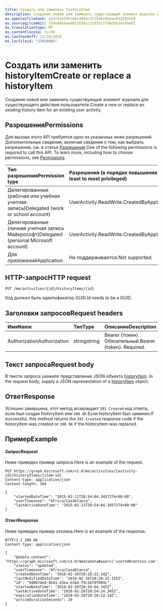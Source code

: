 ```yaml
---
title: Создать или заменить historyItem
description: Создание новой или заменить существующий элемент журнала для существующего действия пользователя.
ms.openlocfilehash: a33c5cb295ce0cd954c37154bc85eac0322937e0
ms.sourcegitcommit: 334e84b4aed63162bcc31831cffd6d363dafee02
ms.translationtype: MT
ms.contentlocale: ru-RU
ms.lasthandoff: 11/29/2018
ms.locfileid: "27028002"
---
```

# <a name="create-or-replace-a-historyitem"></a><span data-ttu-id="0b189-103">Создать или заменить historyItem</span><span class="sxs-lookup"><span data-stu-id="0b189-103">Create or replace a historyItem</span></span>

<span data-ttu-id="0b189-104">Создание новой или заменить существующий элемент журнала для существующего действия пользователя.</span><span class="sxs-lookup"><span data-stu-id="0b189-104">Create a new or replace an existing history item for an existing user activity.</span></span>

## <a name="permissions"></a><span data-ttu-id="0b189-105">Разрешения</span><span class="sxs-lookup"><span data-stu-id="0b189-105">Permissions</span></span>

<span data-ttu-id="0b189-p101">Для вызова этого API требуется одно из указанных ниже разрешений. Дополнительные сведения, включая сведения о том, как выбрать разрешения, см. в статье [Разрешения](/graph/permissions-reference).</span><span class="sxs-lookup"><span data-stu-id="0b189-p101">One of the following permissions is required to call this API. To learn more, including how to choose permissions, see [Permissions](/graph/permissions-reference).</span></span>


|<span data-ttu-id="0b189-108">Тип разрешения</span><span class="sxs-lookup"><span data-stu-id="0b189-108">Permission type</span></span>      | <span data-ttu-id="0b189-109">Разрешения (в порядке повышения привилегий)</span><span class="sxs-lookup"><span data-stu-id="0b189-109">Permissions (from least to most privileged)</span></span>              |
|:--------------------|:---------------------------------------------------------|
|<span data-ttu-id="0b189-110">Делегированные (рабочая или учебная учетная запись)</span><span class="sxs-lookup"><span data-stu-id="0b189-110">Delegated (work or school account)</span></span> | <span data-ttu-id="0b189-111">UserActivity.ReadWrite.CreatedByApp</span><span class="sxs-lookup"><span data-stu-id="0b189-111">UserActivity.ReadWrite.CreatedByApp</span></span>    |
|<span data-ttu-id="0b189-112">Делегированные (личная учетная запись Майкрософт)</span><span class="sxs-lookup"><span data-stu-id="0b189-112">Delegated (personal Microsoft account)</span></span> | <span data-ttu-id="0b189-113">UserActivity.ReadWrite.CreatedByApp</span><span class="sxs-lookup"><span data-stu-id="0b189-113">UserActivity.ReadWrite.CreatedByApp</span></span>    |
|<span data-ttu-id="0b189-114">Для приложений</span><span class="sxs-lookup"><span data-stu-id="0b189-114">Application</span></span> | <span data-ttu-id="0b189-115">Не поддерживается.</span><span class="sxs-lookup"><span data-stu-id="0b189-115">Not supported.</span></span> |

## <a name="http-request"></a><span data-ttu-id="0b189-116">HTTP-запрос</span><span class="sxs-lookup"><span data-stu-id="0b189-116">HTTP request</span></span>

<!-- { "blockType": "ignored" } -->

```http
PUT /me/activities/{id}/historyItems/{id}
```

<span data-ttu-id="0b189-117">Код должен быть идентификатор GUID.</span><span class="sxs-lookup"><span data-stu-id="0b189-117">Id needs to be a GUID.</span></span>

## <a name="request-headers"></a><span data-ttu-id="0b189-118">Заголовки запросов</span><span class="sxs-lookup"><span data-stu-id="0b189-118">Request headers</span></span>

|<span data-ttu-id="0b189-119">Имя</span><span class="sxs-lookup"><span data-stu-id="0b189-119">Name</span></span> | <span data-ttu-id="0b189-120">Тип</span><span class="sxs-lookup"><span data-stu-id="0b189-120">Type</span></span> | <span data-ttu-id="0b189-121">Описание</span><span class="sxs-lookup"><span data-stu-id="0b189-121">Description</span></span>|
|:----|:-----|:-----------|
|<span data-ttu-id="0b189-122">Authorization</span><span class="sxs-lookup"><span data-stu-id="0b189-122">Authorization</span></span> | <span data-ttu-id="0b189-123">string</span><span class="sxs-lookup"><span data-stu-id="0b189-123">string</span></span> | <span data-ttu-id="0b189-p102">Bearer {токен}. Обязательный.</span><span class="sxs-lookup"><span data-stu-id="0b189-p102">Bearer {token}. Required.</span></span>|

## <a name="request-body"></a><span data-ttu-id="0b189-126">Текст запроса</span><span class="sxs-lookup"><span data-stu-id="0b189-126">Request body</span></span>

<span data-ttu-id="0b189-127">В тексте запроса укажите представление JSON объекта [historyItem](../resources/projectrome-historyitem.md) .</span><span class="sxs-lookup"><span data-stu-id="0b189-127">In the request body, supply a JSON representation of a [historyItem](../resources/projectrome-historyitem.md) object.</span></span>

## <a name="response"></a><span data-ttu-id="0b189-128">Ответ</span><span class="sxs-lookup"><span data-stu-id="0b189-128">Response</span></span>

<span data-ttu-id="0b189-129">Успешно завершена, этот метод возвращает `201 Created` код ответа, если был создан historyItem или `200 OK` Если historyItem был заменен.</span><span class="sxs-lookup"><span data-stu-id="0b189-129">If successful, this method returns the `201 Created` response code if the historyItem was created or `200 OK` if the historyItem was replaced.</span></span>

## <a name="example"></a><span data-ttu-id="0b189-130">Пример</span><span class="sxs-lookup"><span data-stu-id="0b189-130">Example</span></span>

#### <a name="request"></a><span data-ttu-id="0b189-131">Запрос</span><span class="sxs-lookup"><span data-stu-id="0b189-131">Request</span></span>

<span data-ttu-id="0b189-132">Ниже приведен пример запроса.</span><span class="sxs-lookup"><span data-stu-id="0b189-132">Here is an example of the request.</span></span>

<!-- {
    "blockType": "ignored",
    "name": "upsert_historyItem"
} -->

```http
PUT https://graph.microsoft.com/v1.0/me/activities/{activity-id}/historyItems/{item-id}
Content-type: application/json
Content-length: 364

{
    "startedDateTime": "2015-02-11T20:54:04.3457274+00:00",
    "userTimezone": "Africa/Casablanca",
    "lastActiveDateTime": "2015-02-11T20:54:04.3457274+00:00"
}
```

#### <a name="response"></a><span data-ttu-id="0b189-133">Ответ</span><span class="sxs-lookup"><span data-stu-id="0b189-133">Response</span></span>

<span data-ttu-id="0b189-134">Ниже приведен пример отклика.</span><span class="sxs-lookup"><span data-stu-id="0b189-134">Here is an example of the response.</span></span>

<!-- {
    "blockType": "ignored",
    "truncated": true,
    "@odata.type": "microsoft.graph.activityHistoryItem"
} -->

```http
HTTP/1.1 200 OK
Content-Type: application/json

{
    "@odata.context": "https://graph.microsoft.com/v1.0/$metadata#users('user%40contoso.com')/activities('13881113971988980728')/historyItems/$entity",
    "status": "updated",
    "userTimezone": "Africa/Casablanca",
    "createdDateTime": "2018-02-26T20:28:22.14Z",
    "lastModifiedDateTime": "2018-02-26T20:28:22.155Z",
    "id": "9d0b74e4-4b41-43ea-b34d-f9c1bf9f809c",
    "startedDateTime": "2018-02-26T20:54:04.345Z",
    "lastActiveDateTime": "2018-02-26T20:54:24.345Z",
    "expirationDateTime": "2018-03-28T20:28:22.14Z",
    "activeDurationSeconds": 20
}
```

<!-- uuid: 8fcb5dbc-d5aa-4681-8e31-b001d5168d79
2017-06-07 14:57:30 UTC -->
<!-- {
  "type": "#page.annotation",
  "description": "Upsert historyitem",
  "keywords": "",
  "section": "documentation",
  "tocPath": ""
}-->